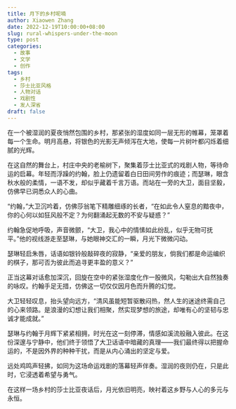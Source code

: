 ```yaml
---
title: 月下的乡村呢喃
author: Xiaowen Zhang
date: 2022-12-19T10:00:00+08:00
slug: rural-whispers-under-the-moon
type: post
categories:
  - 故事
  - 文学
  - 创作
tags:
  - 乡村
  - 莎士比亚风格
  - 人物对话
  - 戏剧性
  - 发人深省
draft: false
---
```


在一个被湿润的夏夜悄然包围的乡村，那紧张的湿度如同一层无形的帷幕，笼罩着每一个生命。明月高悬，将银色的光影无声倾泻在大地，使每一片树叶都闪烁着细腻的光辉。

在这自然的舞台上，村庄中央的老榆树下，聚集着莎士比亚式的戏剧人物，等待命运的启幕。年轻而浮躁的约翰，脸上仍遗留着白日田间劳作的痕迹；而瑟琳，眼含秋水般的柔情，一语不发，却似乎藏着千言万语。而站在一旁的大卫，面目坚毅，仿佛早已洞悉众人的心曲。

“约翰，”大卫沉吟着，仿佛莎翁笔下精雕细琢的长者，“在如此令人窒息的黯夜中，你的心何以如狂风般不定？为何翻涌起无数的不安与疑惑？”

约翰急促地呼吸，声音微颤，“大卫，我心中的情愫如此纷乱，似乎无物可抚平。”他的视线游走至瑟琳，与她眼神交汇的一瞬，月光下微微闪动。

瑟琳轻启朱唇，话语如银铃般敲碎夜的寂静，“亲爱的朋友，倘我们都是命运编织的棋子，那可否为彼此而追寻更丰盈的意义？”

正当这幕对话愈加深沉，回旋在空中的紧张湿度化作一股微风，勾勒出大自然独奏的咏叹。约翰手足无措，仿佛这一切仅仅因月色而升腾的幻觉。

大卫轻轻叹息，抬头望向远方，“清风虽能短暂驱散闷热，然人生的迷途终需自己的心来领路。是浪漫的幻想让我们相聚，然实现梦想的旅途，却唯有心的坚韧与忠诚才能成就。”

瑟琳与约翰于月辉下紧紧相拥，时光在这一刻停滞，情感如溪流般融入彼此。在这份深邃与宁静中，他们终于领悟了大卫话语中暗藏的真理——我们最终得以把握命运的，不是因外界的种种干扰，而是从内心涌出的坚定与爱。

远处鸡鸣声轻拂，如同为这场命运戏剧的落幕轻声伴奏。湿润的夜则仍在，只是此时，它浸透着希望与勇气。

在这样一场乡村的莎士比亚夜话后，月光依旧明亮，映衬着这乡野与人心的多元与永恒。